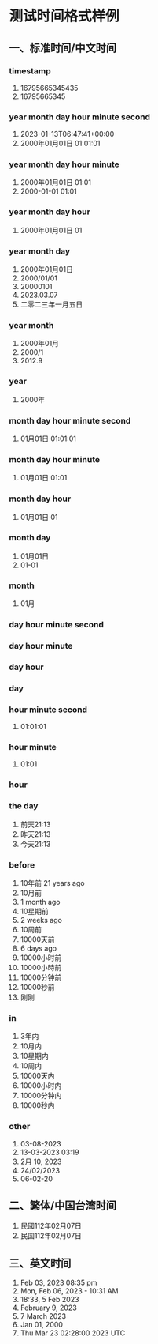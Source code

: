 # 测试时间格式样例

## 一、标准时间/中文时间

### timestamp

1. 16795665345435
2. 16795665345

### year month day hour minute second

1. 2023-01-13T06:47:41+00:00
2. 2000年01月01日 01:01:01

### year month day hour minute

1. 2000年01月01日 01:01
2. 2000-01-01 01:01

### year month day hour

1. 2000年01月01日 01

### year month day

1. 2000年01月01日
2. 2000/01/01
3. 20000101
4. 2023.03.07
5. 二零二三年一月五日

### year month

1. 2000年01月
2. 2000/1
3. 2012.9

### year

1. 2000年

### month day hour minute second

1. 01月01日 01:01:01

### month day hour minute

1. 01月01日 01:01

### month day hour

1. 01月01日 01

### month day

1. 01月01日
2. 01-01

### month

1. 01月

### day hour minute second

### day hour minute

### day hour

### day

### hour minute second

1. 01:01:01

### hour minute

1. 01:01

### hour

### the day

1. 前天21:13
2. 昨天21:13
3. 今天21:13

### before

1. 10年前 21 years ago
2. 10月前
3. 1 month ago
4. 10星期前
5. 2 weeks ago
6. 10周前
7. 10000天前
8. 6 days ago
9. 10000小时前
10. 10000小時前
11. 10000分钟前
12. 10000秒前
13. 刚刚

### in

1. 3年内
2. 10月内
3. 10星期内
4. 10周内
5. 10000天内
6. 10000小时内
7. 10000分钟内
8. 10000秒内

### other

1. 03-08-2023
2. 13-03-2023 03:19
3. 2月 10, 2023
4. 24/02/2023
5. 06-02-20

## 二、繁体/中国台湾时间

1. 民國112年02月07日
2. 民国112年02月07日

## 三、英文时间

1. Feb 03, 2023 08:35 pm
2. Mon, Feb 06, 2023 - 10:31 AM
3. 18:33, 5 Feb 2023
4. February 9, 2023
5. 7 March 2023
6. Jan 01, 2000
7. Thu Mar 23 02:28:00 2023 UTC